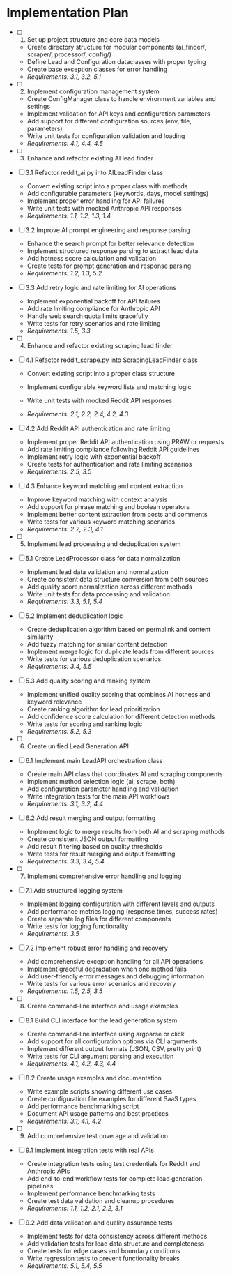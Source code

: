 # Implementation Plan

- [ ] 1. Set up project structure and core data models
  - Create directory structure for modular components (ai_finder/, scraper/, processor/, config/)
  - Define Lead and Configuration dataclasses with proper typing
  - Create base exception classes for error handling
  - _Requirements: 3.1, 3.2, 5.1_

- [ ] 2. Implement configuration management system
  - Create ConfigManager class to handle environment variables and settings
  - Implement validation for API keys and configuration parameters
  - Add support for different configuration sources (env, file, parameters)
  - Write unit tests for configuration validation and loading
  - _Requirements: 4.1, 4.4, 4.5_

- [ ] 3. Enhance and refactor existing AI lead finder
- [ ] 3.1 Refactor reddit_ai.py into AILeadFinder class
  - Convert existing script into a proper class with methods
  - Add configurable parameters (keywords, days, model settings)
  - Implement proper error handling for API failures
  - Write unit tests with mocked Anthropic API responses
  - _Requirements: 1.1, 1.2, 1.3, 1.4_

- [ ] 3.2 Improve AI prompt engineering and response parsing
  - Enhance the search prompt for better relevance detection
  - Implement structured response parsing to extract lead data
  - Add hotness score calculation and validation
  - Create tests for prompt generation and response parsing
  - _Requirements: 1.2, 1.3, 5.2_

- [ ] 3.3 Add retry logic and rate limiting for AI operations
  - Implement exponential backoff for API failures
  - Add rate limiting compliance for Anthropic API
  - Handle web search quota limits gracefully
  - Write tests for retry scenarios and rate limiting
  - _Requirements: 1.5, 3.3_

- [ ] 4. Enhance and refactor existing scraping lead finder
- [ ] 4.1 Refactor reddit_scrape.py into ScrapingLeadFinder class
  - Convert existing script into a proper class structure

  - Implement configurable keyword lists and matching logic
  - Write unit tests with mocked Reddit API responses
  - _Requirements: 2.1, 2.2, 2.4, 4.2, 4.3_

- [ ] 4.2 Add Reddit API authentication and rate limiting
  - Implement proper Reddit API authentication using PRAW or requests
  - Add rate limiting compliance following Reddit API guidelines
  - Implement retry logic with exponential backoff
  - Create tests for authentication and rate limiting scenarios
  - _Requirements: 2.5, 3.5_

- [ ] 4.3 Enhance keyword matching and content extraction
  - Improve keyword matching with context analysis
  - Add support for phrase matching and boolean operators
  - Implement better content extraction from posts and comments
  - Write tests for various keyword matching scenarios
  - _Requirements: 2.2, 2.3, 4.1_

- [ ] 5. Implement lead processing and deduplication system
- [ ] 5.1 Create LeadProcessor class for data normalization
  - Implement lead data validation and normalization
  - Create consistent data structure conversion from both sources
  - Add quality score normalization across different methods
  - Write unit tests for data processing and validation
  - _Requirements: 3.3, 5.1, 5.4_

- [ ] 5.2 Implement deduplication logic
  - Create deduplication algorithm based on permalink and content similarity
  - Add fuzzy matching for similar content detection
  - Implement merge logic for duplicate leads from different sources
  - Write tests for various deduplication scenarios
  - _Requirements: 3.4, 5.5_

- [ ] 5.3 Add quality scoring and ranking system
  - Implement unified quality scoring that combines AI hotness and keyword relevance
  - Create ranking algorithm for lead prioritization
  - Add confidence score calculation for different detection methods
  - Write tests for scoring and ranking logic
  - _Requirements: 5.2, 5.3_

- [ ] 6. Create unified Lead Generation API
- [ ] 6.1 Implement main LeadAPI orchestration class
  - Create main API class that coordinates AI and scraping components
  - Implement method selection logic (ai, scrape, both)
  - Add configuration parameter handling and validation
  - Write integration tests for the main API workflows
  - _Requirements: 3.1, 3.2, 4.4_

- [ ] 6.2 Add result merging and output formatting
  - Implement logic to merge results from both AI and scraping methods
  - Create consistent JSON output formatting
  - Add result filtering based on quality thresholds
  - Write tests for result merging and output formatting
  - _Requirements: 3.3, 3.4, 5.4_

- [ ] 7. Implement comprehensive error handling and logging
- [ ] 7.1 Add structured logging system
  - Implement logging configuration with different levels and outputs
  - Add performance metrics logging (response times, success rates)
  - Create separate log files for different components
  - Write tests for logging functionality
  - _Requirements: 3.5_

- [ ] 7.2 Implement robust error handling and recovery
  - Add comprehensive exception handling for all API operations
  - Implement graceful degradation when one method fails
  - Add user-friendly error messages and debugging information
  - Write tests for various error scenarios and recovery
  - _Requirements: 1.5, 2.5, 3.5_

- [ ] 8. Create command-line interface and usage examples
- [ ] 8.1 Build CLI interface for the lead generation system
  - Create command-line interface using argparse or click
  - Add support for all configuration options via CLI arguments
  - Implement different output formats (JSON, CSV, pretty print)
  - Write tests for CLI argument parsing and execution
  - _Requirements: 4.1, 4.2, 4.3, 4.4_

- [ ] 8.2 Create usage examples and documentation
  - Write example scripts showing different use cases
  - Create configuration file examples for different SaaS types
  - Add performance benchmarking script
  - Document API usage patterns and best practices
  - _Requirements: 3.1, 4.1, 4.2_

- [ ] 9. Add comprehensive test coverage and validation
- [ ] 9.1 Implement integration tests with real APIs
  - Create integration tests using test credentials for Reddit and Anthropic APIs
  - Add end-to-end workflow tests for complete lead generation pipelines
  - Implement performance benchmarking tests
  - Create test data validation and cleanup procedures
  - _Requirements: 1.1, 1.2, 2.1, 2.2, 3.1_

- [ ] 9.2 Add data validation and quality assurance tests
  - Implement tests for data consistency across different methods
  - Add validation tests for lead data structure and completeness
  - Create tests for edge cases and boundary conditions
  - Write regression tests to prevent functionality breaks
  - _Requirements: 5.1, 5.4, 5.5_